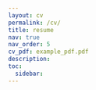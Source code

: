 ```yaml
---
layout: cv
permalink: /cv/
title: resume
nav: true
nav_order: 5
cv_pdf: example_pdf.pdf
description:
toc:
  sidebar: 
---
```

